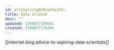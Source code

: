 ```yaml
---
id: ylf3uylzxtg8d9zumlpjh5c
title: Data Science
desc: ""
updated: 1708077194541
created: 1708077176294
---
```


[[internet.blog.advice-to-aspiring-data-scientists]]
